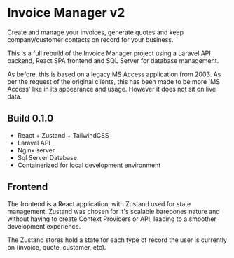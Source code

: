 # Invoice Manager v2
Create and manage your invoices, generate quotes and keep company/customer contacts on record for your business. 

This is a full rebuild of the Invoice Manager project using a Laravel API backend, React SPA frontend and SQL Server for database management.

As before, this is based on a legacy MS Access application from 2003. As per the request of the original clients, this has been made to be more 'MS Access' like in its appearance and usage. However it does not sit on live data.

## Build 0.1.0
- React + Zustand + TailwindCSS
- Laravel API
- Nginx server
- Sql Server Database
- Containerized for local development environment

## Frontend
The frontend is a React application, with Zustand used for state management. Zustand was chosen for it's scalable barebones nature and without having to create Context Providers or API, leading to a smoother development experience.

The Zustand stores hold a state for each type of record the user is currently on (invoice, quote, customer, etc). 